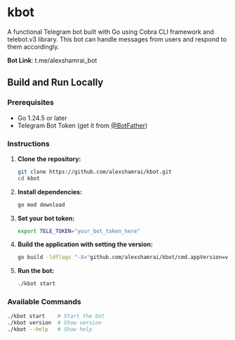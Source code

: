 # kbot

A functional Telegram bot built with Go using Cobra CLI framework and telebot.v3 library. This bot can handle messages from users and respond to them accordingly.

**Bot Link**: t.me/alexshamrai_bot

## Build and Run Locally

### Prerequisites
- Go 1.24.5 or later
- Telegram Bot Token (get it from [@BotFather](https://t.me/BotFather))

### Instructions

1. **Clone the repository:**
   ```bash
   git clone https://github.com/alexshamrai/kbot.git
   cd kbot
   ```

2. **Install dependencies:**
   ```bash
   go mod download
   ```

3. **Set your bot token:**
   ```bash
   export TELE_TOKEN="your_bot_token_here"
   ```

4. **Build the application with setting the version:**
   ```bash
   go build -ldflags "-X="github.com/alexshamrai/kbot/cmd.appVersion=v1.0.2
   ```

5. **Run the bot:**
   ```bash
   ./kbot start
   ```

### Available Commands

```bash
./kbot start    # Start the bot
./kbot version  # Show version
./kbot --help   # Show help
```